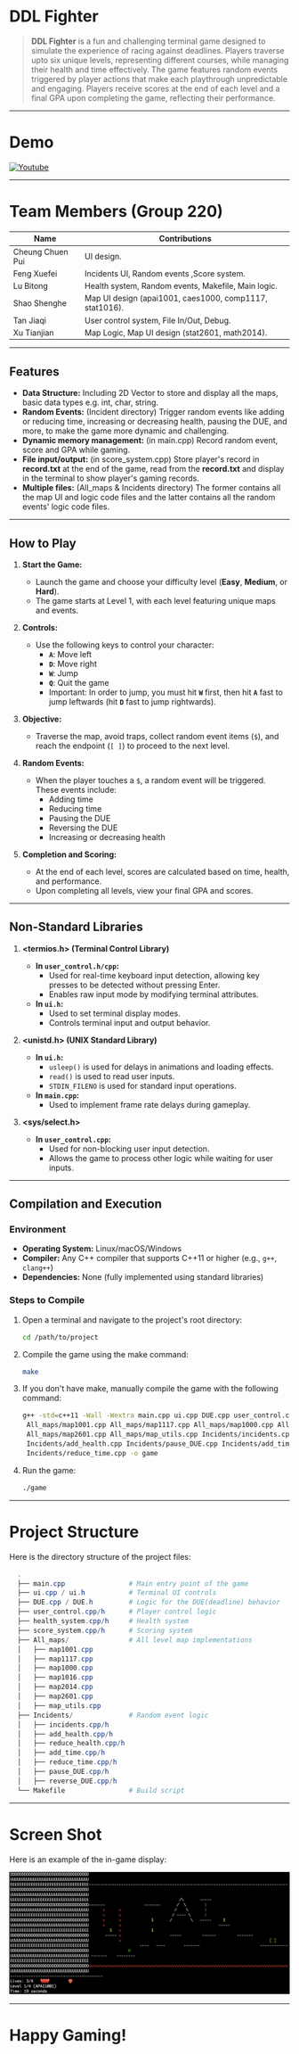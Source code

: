 # **DDL Fighter**

> **DDL Fighter** is a fun and challenging terminal game designed to simulate the experience of racing against deadlines. Players traverse upto six unique levels, representing different courses, while managing their health and time effectively. The game features random events triggered by player actions that make each playthrough unpredictable and engaging. Players receive scores at the end of each level and a final GPA upon completing the game, reflecting their performance.

---
# **Demo**
[![Youtube](https://img.youtube.com/vi/i3o0LayMPoA/maxresdefault.jpg)](https://www.youtube.com/watch?v=i3o0LayMPoA)

---
# **Team Members (Group 220)**

| **Name**            | **Contributions**                                          |
|----------------------|-----------------------------------------------------------|
| Cheung Chuen Pui    | UI design.                                                |
| Feng Xuefei         | Incidents UI, Random events ,Score system.                                  |
| Lu Bitong           | Health system, Random events, Makefile, Main logic.           |
| Shao Shenghe        | Map UI design (apai1001, caes1000, comp1117, stat1016).   |
| Tan Jiaqi           | User control system, File In/Out, Debug.                 |
| Xu Tianjian         | Map Logic, Map UI design (stat2601, math2014).           |


---

## **Features**

- **Data Structure:** Including 2D Vector to store and display all the maps, basic data types e.g. int, char, string.
- **Random Events:** (Incident directory) Trigger random events like adding or reducing time, increasing or decreasing health, pausing the DUE, and more, to make the game more dynamic and challenging.
- **Dynamic memory management:** (in main.cpp) Record random event, score and GPA while gaming.
- **File input/output:** (in score_system.cpp) Store player's record in **record.txt** at the end of the game, read from the **record.txt** and display in the terminal to show player's gaming records.
- **Multiple files:** (All_maps & Incidents directory) The former contains all the map UI and logic code files and the latter contains all the random events' logic code files.

---

## **How to Play**

1. **Start the Game:**
   - Launch the game and choose your difficulty level (**Easy**, **Medium**, or **Hard**).
   - The game starts at Level 1, with each level featuring unique maps and events.

2. **Controls:**
   - Use the following keys to control your character:
     - **`A`**: Move left
     - **`D`**: Move right
     - **`W`**: Jump
     - **`Q`**: Quit the game
     - Important: In order to jump, you must hit **`W`** first, then hit **`A`** fast to jump leftwards (hit **`D`** fast to jump rightwards).
3. **Objective:**
   - Traverse the map, avoid traps, collect random event items (`$`), and reach the endpoint (`[ ]`) to proceed to the next level.

4. **Random Events:**
   - When the player touches a `$`, a random event will be triggered. These events include:
     - Adding time
     - Reducing time
     - Pausing the DUE
     - Reversing the DUE
     - Increasing or decreasing health

5. **Completion and Scoring:**
   - At the end of each level, scores are calculated based on time, health, and performance.
   - Upon completing all levels, view your final GPA and scores.

---

## **Non-Standard Libraries**

1. **<termios.h> (Terminal Control Library)**
   - **In `user_control.h/cpp`:**
     - Used for real-time keyboard input detection, allowing key presses to be detected without pressing Enter.
     - Enables raw input mode by modifying terminal attributes.
   - **In `ui.h`:**
     - Used to set terminal display modes.
     - Controls terminal input and output behavior.

2. **<unistd.h> (UNIX Standard Library)**
   - **In `ui.h`:**
     - `usleep()` is used for delays in animations and loading effects.
     - `read()` is used to read user inputs.
     - `STDIN_FILENO` is used for standard input operations.
   - **In `main.cpp`:**
     - Used to implement frame rate delays during gameplay.

3. **<sys/select.h>**
   - **In `user_control.cpp`:**
     - Used for non-blocking user input detection.
     - Allows the game to process other logic while waiting for user inputs.

---

## **Compilation and Execution**

### **Environment**

- **Operating System:** Linux/macOS/Windows
- **Compiler:** Any C++ compiler that supports C++11 or higher (e.g., `g++`, `clang++`)
- **Dependencies:** None (fully implemented using standard libraries)

### **Steps to Compile**

1. Open a terminal and navigate to the project's root directory:
   ```bash
   cd /path/to/project
2. Compile the game using the make command:
   ```bash
   make
3. If you don't have make, manually compile the game with the following command:
   ```bash
   g++ -std=c++11 -Wall -Wextra main.cpp ui.cpp DUE.cpp user_control.cpp health_system.cpp score_system.cpp \
    All_maps/map1001.cpp All_maps/map1117.cpp All_maps/map1000.cpp All_maps/map1016.cpp All_maps/map2014.cpp \
    All_maps/map2601.cpp All_maps/map_utils.cpp Incidents/incidents.cpp Incidents/reduce_health.cpp \
    Incidents/add_health.cpp Incidents/pause_DUE.cpp Incidents/add_time.cpp Incidents/reverse_DUE.cpp \
    Incidents/reduce_time.cpp -o game
4. Run the game:
   ```bash
   ./game

---

# **Project Structure**
Here is the directory structure of the project files:

  ```powershell
    .
    ├── main.cpp                # Main entry point of the game
    ├── ui.cpp / ui.h           # Terminal UI controls
    ├── DUE.cpp / DUE.h         # Logic for the DUE(deadline) behavior
    ├── user_control.cpp/h      # Player control logic
    ├── health_system.cpp/h     # Health system
    ├── score_system.cpp/h      # Scoring system
    ├── All_maps/               # All level map implementations
    │   ├── map1001.cpp
    │   ├── map1117.cpp
    │   ├── map1000.cpp
    │   ├── map1016.cpp
    │   ├── map2014.cpp
    │   ├── map2601.cpp
    │   ├── map_utils.cpp
    ├── Incidents/              # Random event logic
    │   ├── incidents.cpp/h
    │   ├── add_health.cpp/h
    │   ├── reduce_health.cpp/h
    │   ├── add_time.cpp/h
    │   ├── reduce_time.cpp/h
    │   ├── pause_DUE.cpp/h
    │   ├── reverse_DUE.cpp/h
    └── Makefile                # Build script
```
---

# **Screen Shot**
Here is an example of the in-game display:

![Gameplay Screenshot](./assets/gameshot.png)

---

# **Happy Gaming!**
